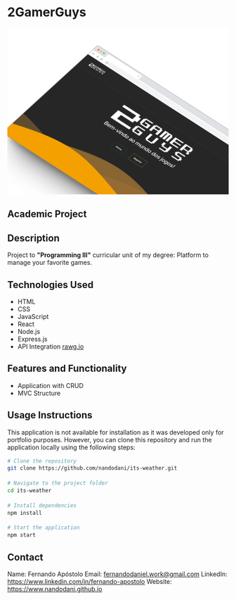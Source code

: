 # 2GamerGuys

![Screenshot](screenshot-2gamerguys.png)

## Academic Project

## Description

Project to **"Programming III"** curricular unit of my degree: Platform to manage your favorite games.

## Technologies Used

- HTML
- CSS
- JavaScript
- React
- Node.js
- Express.js
- API Integration [rawg.io](https://rawg.io/apidocs)


## Features and Functionality

- Application with CRUD 
- MVC Structure

## Usage Instructions

This application is not available for installation as it was developed only for portfolio purposes. However, you can clone this repository and run the application locally using the following steps:

```bash
# Clone the repository
git clone https://github.com/nandodani/its-weather.git

# Navigate to the project folder
cd its-weather

# Install dependencies
npm install

# Start the application
npm start
```
## Contact
Name: Fernando Apóstolo
Email: fernandodaniel.work@gmail.com
LinkedIn: https://www.linkedin.com/in/fernando-apostolo
Website: https://www.nandodani.github.io
